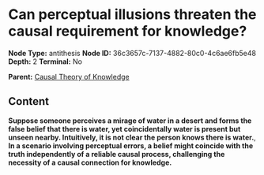 # Can perceptual illusions threaten the causal requirement for knowledge?

**Node Type:** antithesis
**Node ID:** 36c3657c-7137-4882-80c0-4c6ae6fb5e48
**Depth:** 2
**Terminal:** No

**Parent:** [Causal Theory of Knowledge](causal-theory-of-knowledge.md)

## Content

**Suppose someone perceives a mirage of water in a desert and forms the false belief that there is water, yet coincidentally water is present but unseen nearby. Intuitively, it is not clear the person knows there is water.**, **In a scenario involving perceptual errors, a belief might coincide with the truth independently of a reliable causal process, challenging the necessity of a causal connection for knowledge.**
